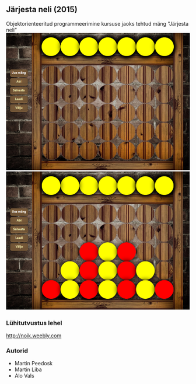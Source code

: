 ## Järjesta neli (2015)

Objektorienteeritud programmeerimine kursuse jaoks tehtud mäng "Järjesta neli"
![](https://raw.githubusercontent.com/mpeedosk/jarjesta4/master/screens/2.png)<br/>
![](https://raw.githubusercontent.com/mpeedosk/jarjesta4/master/screens/1.png)<br/>

### Lühitutvustus lehel 
http://noik.weebly.com

### Autorid
 * Martin Peedosk
 * Martin Liba
 * Alo Vals
